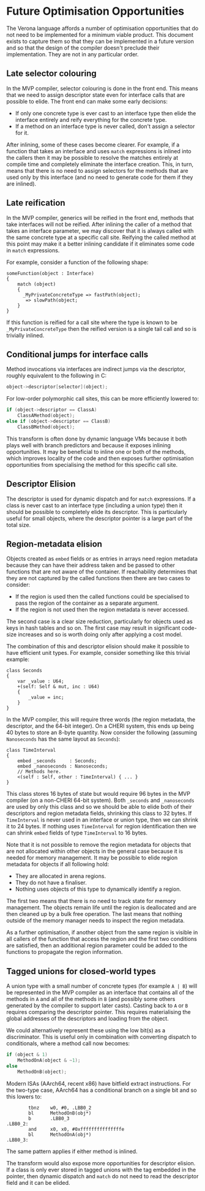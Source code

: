 Future Optimisation Opportunities
=================================

The Verona language affords a number of optimisation opportunities that do not need to be implemented for a minimum viable product.
This document exists to capture them so that they can be implemented in a future version and so that the design of the compiler doesn't preclude their implementation.
They are not in any particular order.

Late selector colouring
-----------------------

In the MVP compiler, selector colouring is done in the front end.
This means that we need to assign descriptor state even for interface calls that are possible to elide.
The front end can make some early decisions:

 - If only one concrete type is ever cast to an interface type then elide the interface entirely and reify everything for the concrete type.
 - If a method on an interface type is never called, don't assign a selector for it.

After inlining, some of these cases become clearer.
For example, if a function that takes an interface and uses `match` expressions is inlined into the callers then it may be possible to resolve the matches entirely at compile time and completely eliminate the interface creation.
This, in turn, means that there is no need to assign selectors for the methods that are used only by this interface (and no need to generate code for them if they are inlined).

Late reification
----------------

In the MVP compiler, generics will be reified in the front end, methods that take interfaces will not be reified.
After inlining the caller of a method that takes an interface parameter, we may discover that it is always called with the same concrete type at a specific call site.
Reifying the called method at this point may make it a better inlining candidate if it eliminates some code in `match` expressions.

For example, consider a function of the following shape:

```verona
someFunction(object : Interface)
{
	match (object)
	{
	  _MyPrivateConcreteType => fastPath(object);
	   => slowPath(object;
	}
}
```

If this function is reified for a call site where the type is known to be `_MyPrivateConcreteType` then the reified version is a single tail call and so is trivially inlined.

Conditional jumps for interface calls
-------------------------------------

Method invocations via interfaces are indirect jumps via the descriptor, roughly equivalent to the following in C:

```c
object->descriptor[selector](object);
```

For low-order polymorphic call sites, this can be more efficiently lowered to:

```c
if (object->descriptor == ClassA)
	ClassAMethod(object);
else if (object->descriptor == ClassB)
	ClassBMethod(object);
```

This transform is often done by dynamic language VMs because it both plays well with branch predictors and because it exposes inlining opportunities.
It may be beneficial to inline one or both of the methods, which improves locality of the code and then exposes further optimisation opportunities from specialising the method for this specific call site.

Descriptor Elision
------------------

The descriptor is used for dynamic dispatch and for `match` expressions.
If a class is never cast to an interface type (including a union type) then it should be possible to completely elide its descriptor.
This is particularly useful for small objects, where the descriptor pointer is a large part of the total size.

Region-metadata elision
-----------------------

Objects created as `embed` fields or as entries in arrays need region metadata because they can have their address taken and be passed to other functions that are not aware of the container.
If reachability determines that they are not captured by the called functions then there are two cases to consider:

 - If the region is used then the called functions could be specialised to pass the region of the container as a separate argument.
 - If the region is not used then the region metadata is never accessed.

The second case is a clear size reduction, particularly for objects used as keys in hash tables and so on.
The first case may result in significant code-size increases and so is worth doing only after applying a cost model.

The combination of this and descriptor elision should make it possible to have efficient unit types.
For example, consider something like this trivial example:

```verona
class Seconds
{
	var _value : U64;
	+(self: Self & mut, inc : U64)
	{
		_value = inc;
	}
}
```

In the MVP compiler, this will require three words (the region metadata, the descriptor, and the 64-bit integer).
On a CHERI system, this ends up being 40 bytes to store an 8-byte quantity.
Now consider the following (assuming `Nanoseconds` has the same layout as `Seconds`):

```verona
class TimeInterval
{
	embed _seconds     : Seconds;
	embed _nanoseconds : Nanoseconds;
	// Methods here.
	<(self : Self, other : TimeInterval) { ... }
}
```

This class stores 16 bytes of state but would require 96 bytes in the MVP compiler (on a non-CHERI 64-bit system).
Both `_seconds` and `_nanoseconds` are used by only this class and so we should be able to elide both of their descriptors and region metadata fields, shrinking this class to 32 bytes.
If `TimeInterval` is never used in an interface or union type, then we can shrink it to 24 bytes.
If nothing uses `TimeInterval` for region identification then we can shrink `embed` fields of type `TimeInterval` to 16 bytes.

Note that it is not possible to remove the region metadata for objects that are not allocated within other objects in the general case because it is needed for memory management.
It may be possible to elide region metadata for objects if all following hold:

 - They are allocated in arena regions.
 - They do not have a finaliser.
 - Nothing uses objects of this type to dynamically identify a region.

The first two means that there is no need to track state for memory management.
The objects remain life until the region is deallocated and are then cleaned up by a bulk free operation.
The last means that nothing outside of the memory manager needs to inspect the region metadata.

As a further optimisation, if another object from the same region is visible in all callers of the function that access the region and the first two conditions are satisfied, then an additional region parameter could be added to the functions to propagate the region information.

Tagged unions for closed-world types
------------------------------------

A union type with a small number of concrete types (for example `A | B`) will be represented in the MVP compiler as an interface that contains all of the methods in `A` and all of the methods in `B` (and possibly some others generated by the compiler to support later casts).
Casting back to `A` or `B` requires comparing the descriptor pointer.
This requires materialising the global addresses of the descriptors and loading from the object.

We could alternatively represent these using the low bit(s) as a discriminator.
This is useful only in combination with converting dispatch to conditionals, where a method call now becomes:

```c
if (object & 1)
	MethodOnA(object & ~1);
else
	MethodOnB(object);
```

Modern ISAs (AArch64, recent x86) have bitfield extract instructions.
For the two-type case, AArch64 has a conditional branch on a single bit and so this lowers to:

```
        tbnz    w0, #0, .LBB0_2
        bl      MethodOnB(obj*)
        b       .LBB0_3
.LBB0_2:
        and     x0, x0, #0xfffffffffffffffe
        bl      MethodOnA(obj*)
.LBB0_3:
```

The same pattern applies if either method is inlined.

The transform would also expose more opportunities for descriptor elision.
If a class is only ever stored in tagged unions with the tag embedded in the pointer, then dynamic dispatch and `match` do not need to read the descriptor field and it can be elided.
